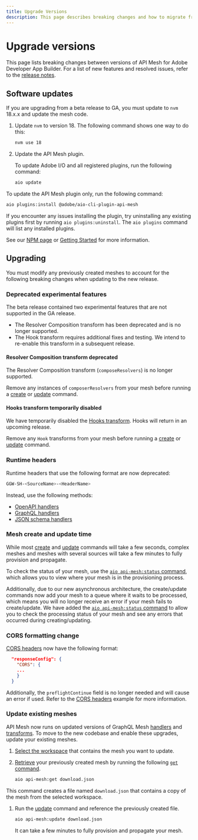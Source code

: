 ```yaml
---
title: Upgrade Versions
description: This page describes breaking changes and how to migrate from one version of API Mesh for Adobe Developer App Builder to another.
---
```


# Upgrade versions

This page lists breaking changes between versions of API Mesh for Adobe Developer App Builder. For a list of new features and resolved issues, refer to the [release notes](release-notes.md).

## Software updates

If you are upgrading from a beta release to GA, you must update to `nvm` 18.x.x and update the mesh code.

1. Update `nvm` to version 18. The following command shows one way to do this:

   ```bash
   nvm use 18
   ```

1. Update the API Mesh plugin.

   To update Adobe I/O and all registered plugins, run the following command:

   ```bash
   aio update
   ```

  To update the API Mesh plugin only, run the following command:

   ```bash
   aio plugins:install @adobe/aio-cli-plugin-api-mesh
   ```

If you encounter any issues installing the plugin, try uninstalling any existing plugins first by running `aio plugins:uninstall`. The `aio plugins` command will list any installed plugins.

See our [NPM page](https://www.npmjs.com/package/@adobe/aio-cli-plugin-api-mesh) or [Getting Started](getting-started.md#configure-your-environment) for more information.

## Upgrading

You must modify any previously created meshes to account for the following breaking changes when updating to the new release.

### Deprecated experimental features

The beta release contained two experimental features that are not supported in the GA release.

- The Resolver Composition transform has been deprecated and is no longer supported.
- The Hook transform requires additional fixes and testing. We intend to re-enable this transform in a subsequent release.

#### Resolver Composition transform deprecated

The Resolver Composition transform (`composeResolvers`) is no longer supported.

Remove any instances of `composerResolvers` from your mesh before running a [create](command-reference.md#aio-api-meshcreate) or [update](command-reference.md#aio-api-meshupdate) command.

#### Hooks transform temporarily disabled

We have temporarily disabled the [Hooks transform](hooks.md). Hooks will return in an upcoming release.

Remove any `Hook` transforms from your mesh before running a [create](command-reference.md#aio-api-meshcreate) or [update](command-reference.md#aio-api-meshupdate) command.

### Runtime headers

Runtime headers that use the following format are now deprecated:

```bash
GGW-SH-<SourceName>-<HeaderName>
```

Instead, use the following methods:

-  [OpenAPI handlers](../reference/handlers/openapi.md#headers-from-context)
-  [GraphQL handlers](../reference/handlers/graphql.md#headers-from-context)
-  [JSON schema handlers](../reference/handlers/json-schema.md#headers-from-context)

### Mesh create and update time

While most [create](command-reference.md#aio-api-meshcreate) and [update](command-reference.md#aio-api-meshupdate) commands will take a few seconds, complex meshes and meshes with several sources will take a few minutes to fully provision and propagate.

To check the status of your mesh, use the [`aio api-mesh:status` command](command-reference.md#aio-api-meshstatus), which allows you to view where your mesh is in the provisioning process.

Additionally, due to our new asynchronous architecture, the create/update commands now add your mesh to a queue where it waits to be processed, which means you will no longer receive an error if your mesh fails to create/update. We have added the [`aio api-mesh:status` command](command-reference.md#aio-api-meshstatus) to allow you to check the processing status of your mesh and see any errors that occurred during creating/updating.

### CORS formatting change

[CORS headers](headers.md#cors-headers) now have the following format:

```json
  "responseConfig": {
    "CORS": {
    ...
    }
  }
```

Additionally, the `preflightContinue` field is no longer needed and will cause an error if used. Refer to the [CORS headers](headers.md#cors-headers) example for more information.

### Update existing meshes

API Mesh now runs on updated versions of GraphQL Mesh [handlers](source-handlers.md) and [transforms](transforms.md). To move to the new codebase and enable these upgrades, update your existing meshes.

1. [Select the workspace](create-mesh.md#select-a-project-or-workspace) that contains the mesh you want to update.

1. [Retrieve](create-mesh.md#retrieve-a-previously-created-meshid) your previously created mesh by running the following [`get` command](command-reference.md#aio-api-meshget).

    ```bash
    aio api-mesh:get download.json
    ```

  This command creates a file named `download.json` that contains a copy of the mesh from the selected workspace.

1. Run the [update](create-mesh.md#update-an-existing-mesh) command and reference the previously created file.

    ```bash
    aio api-mesh:update download.json
    ```

    It can take a few minutes to fully provision and propagate your mesh.
